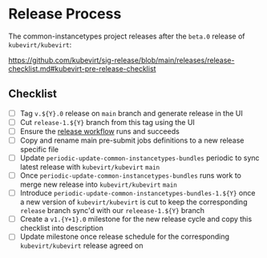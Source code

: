# Release Process

The common-instancetypes project releases after the `beta.0` release of `kubevirt/kubevirt`:

<https://github.com/kubevirt/sig-release/blob/main/releases/release-checklist.md#kubevirt-pre-release-checklist>

## Checklist

* [ ] Tag `v.${Y}.0` release on `main` branch and generate release in the UI
* [ ] Cut `release-1.${Y}` branch from this tag using the UI
* [ ] Ensure the [release
workflow](https://github.com/kubevirt/common-instancetypes/blob/67e413352b081deaec3ec504912947836532a731/.github/workflows/release.yaml)
runs and succeeds
* [ ] Copy and rename main pre-submit jobs definitions to a new release specific
file
* [ ] Update `periodic-update-common-instancetypes-bundles` periodic to sync
latest release with `kubevirt/kubevirt` `main`
* [ ] Once `periodic-update-common-instancetypes-bundles` runs work to merge
new release into `kubevirt/kubevirt` `main`
* [ ] Introduce `periodic-update-common-instancetypes-bundles-1.${Y}` once a
new version of `kubevirt/kubevirt` is cut to keep the corresponding `release`
branch sync'd with our `releease-1.${Y}` branch
* [ ] Create a `v1.{Y+1}.0` milestone for the new release cycle and copy this
checklist into description
* [ ] Update milestone once release schedule for the corresponding
`kubevirt/kubevirt` release agreed on
